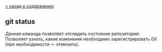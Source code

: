 [< назад к содержанию](./readme.md)


## git status

Данная команда позволяет отследить состояние репозитория. Позволяет узнать, какие изменения необходимо зарегистрировать *Git* (при необходимости — отменить).